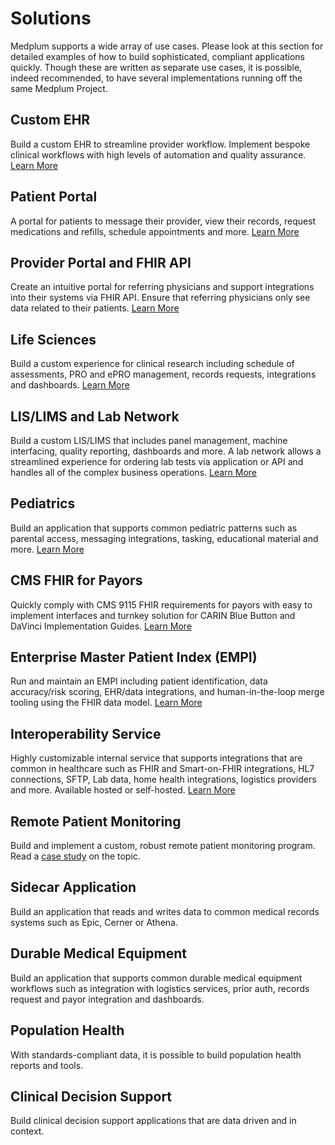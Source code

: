 # Solutions

Medplum supports a wide array of use cases. Please look at this section for detailed examples of how to build sophisticated, compliant applications quickly. Though these are written as separate use cases, it is possible, indeed recommended, to have several implementations running off the same Medplum Project.

## Custom EHR

Build a custom EHR to streamline provider workflow. Implement bespoke clinical workflows with high levels of automation and quality assurance. [Learn More](/solutions/custom-ehr)

## Patient Portal

A portal for patients to message their provider, view their records, request medications and refills, schedule appointments and more. [Learn More](/solutions/patient-portal)

## Provider Portal and FHIR API

Create an intuitive portal for referring physicians and support integrations into their systems via FHIR API. Ensure that referring physicians only see data related to their patients. [Learn More](/solutions/provider-portal)

## Life Sciences

Build a custom experience for clinical research including schedule of assessments, PRO and ePRO management, records requests, integrations and dashboards. [Learn More](/solutions/life-sciences)

## LIS/LIMS and Lab Network

Build a custom LIS/LIMS that includes panel management, machine interfacing, quality reporting, dashboards and more. A lab network allows a streamlined experience for ordering lab tests via application or API and handles all of the complex business operations. [Learn More](/solutions/lab)

## Pediatrics

Build an application that supports common pediatric patterns such as parental access, messaging integrations, tasking, educational material and more. [Learn More](/solutions/pediatrics)

## CMS FHIR for Payors

Quickly comply with CMS 9115 FHIR requirements for payors with easy to implement interfaces and turnkey solution for CARIN Blue Button and DaVinci Implementation Guides. [Learn More](/docs/compliance/cms-fhir)

## Enterprise Master Patient Index (EMPI)

Run and maintain an EMPI including patient identification, data accuracy/risk scoring, EHR/data integrations, and human-in-the-loop merge tooling using the FHIR data model. [Learn More](/docs/fhir-datastore/patient-deduplication)

## Interoperability Service

Highly customizable internal service that supports integrations that are common in healthcare such as FHIR and Smart-on-FHIR integrations, HL7 connections, SFTP, Lab data, home health integrations, logistics providers and more. Available hosted or self-hosted. [Learn More](/products/integration)

## Remote Patient Monitoring

Build and implement a custom, robust remote patient monitoring program. Read a [case study](/blog/codex-and-the-power-of-g10) on the topic.

## Sidecar Application

Build an application that reads and writes data to common medical records systems such as Epic, Cerner or Athena.

## Durable Medical Equipment

Build an application that supports common durable medical equipment workflows such as integration with logistics services, prior auth, records request and payor integration and dashboards.

## Population Health

With standards-compliant data, it is possible to build population health reports and tools.

## Clinical Decision Support

Build clinical decision support applications that are data driven and in context.
